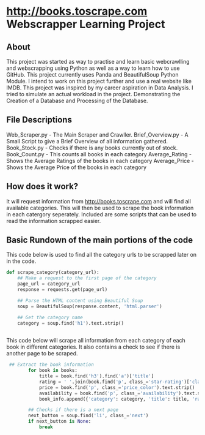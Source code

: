 # http://books.toscrape.com Webscrapper Learning Project

## About
This project was started as way to practise and learn basic webcrawlling and webscrapping using Python as well as a way to learn how to use GitHub. This project currently uses Panda and BeautifulSoup Python Module. I intend to work on this project further and use a real website like IMDB. This project was inspired by my career aspiration in Data Analysis. I tried to simulate an actual workload in the project. Demonstrating the Creation of a Database and Processing of the Database.

## File Descriptions
Web_Scraper.py - The Main Scraper and Crawller.
Brief_Overview.py - A Small Script to give a Brief Overview of all information gathered.
Book_Stock.py - Checks if there is any books currently out of stock.
Book_Count.py - This counts all books in each category
Average_Rating - Shows the Average Ratings of the books in each category
Average_Price - Shows the Average Price of the books in each category

## How does it work?

It will request information from http://books.toscrape.com and will find all available categories. This will then be used to scrape the book information in each catergory seperately. Included are some scripts that can be used to read the information scrapped easier.

## Basic Rundown of the main portions of the code

This code below is used to find all the category urls to be scrapped later on in the code.
```python
def scrape_category(category_url):
    ## Make a request to the first page of the category
    page_url = category_url
    response = requests.get(page_url)

    ## Parse the HTML content using Beautiful Soup
    soup = BeautifulSoup(response.content, 'html.parser')

    ## Get the category name
    category = soup.find('h1').text.strip()
            
```

This code below will scrape all information from each category of each book in different categories. It also contains a check to see if there is another page to be scraped.

```python
 ## Extract the book information
        for book in books:
            title = book.find('h3').find('a')['title']
            rating = ' '.join(book.find('p', class_='star-rating')['class']).replace('star-rating', '').strip()
            price = book.find('p', class_='price_color').text.strip()
            availability = book.find('p', class_='availability').text.strip()
            book_info.append({'category': category, 'title': title, 'rating': rating, 'price': price, 'availability': availability})

        ## Checks if there is a next page
        next_button = soup.find('li', class_='next')
        if next_button is None:
            break
                
```

